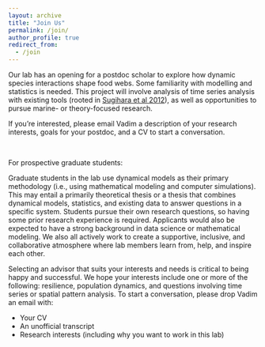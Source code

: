 ```yaml
---
layout: archive
title: "Join Us"
permalink: /join/
author_profile: true
redirect_from:
  - /join
---
```


Our lab has an opening for a postdoc scholar to explore how dynamic species interactions shape food webs. Some familiarity with modelling and statistics is needed. This project will involve analysis of time series analysis with existing tools (rooted in [Sugihara et al 2012](https://www.science.org/doi/10.1126/science.1227079)), as well as opportunities to pursue marine- or theory-focused research. 

If you’re interested, please email Vadim a description of your research interests, goals for your postdoc, and a CV to start a conversation.

&nbsp;

For prospective graduate students:

Graduate students in the lab use dynamical models as their primary methodology (i.e., using mathematical modeling and computer simulations). This may entail a primarily theoretical thesis or a thesis that combines dynamical models, statistics, and existing data to answer questions in a specific system. Students pursue their own research questions, so having some prior research experience is required. Applicants would also be expected to have a strong background in data science or mathematical modeling. We also all actively work to create a supportive, inclusive, and collaborative atmosphere where lab members learn from, help, and inspire each other.

Selecting an advisor that suits your interests and needs is critical to being happy and successful. We hope your interests include one or more of the following: resilience, population dynamics, and questions involving time series or spatial pattern analysis. To start a conversation, please drop Vadim an email with:
* Your CV
* An unofficial transcript
* Research interests (including why you want to work in this lab)

